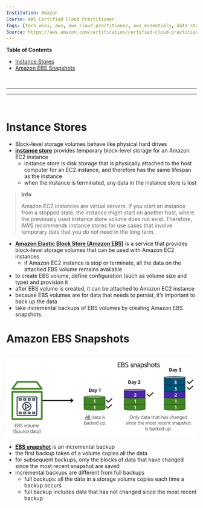 ```yaml
---
Institution: Amazon
Course: AWS Certified Cloud Practitioner
Tags: [tech_wiki, aws, aws_cloud_practitioner, aws_essentials, data_storage, non_relational_database]
Source: https://aws.amazon.com/certification/certified-cloud-practitioner/
---
```


**Table of Contents**
- [Instance Stores](#instance-stores)
- [Amazon EBS Snapshots](#amazon-ebs-snapshots)

<br>

---
---

<br>

# Instance Stores

- Block-level storage volumes behave like physical hard drives
- [**instance store**](https://docs.aws.amazon.com/AWSEC2/latest/UserGuide/InstanceStorage.html) provides temporary block-level storage for an Amazon EC2 instance
	- instance store is disk storage that is physically attached to the host computer for an EC2 instance, and therefore has the same lifespan as the instance
	- when the instance is terminated, any data in the instance store is lost

> **Info**
>
> Amazon EC2 instances are virtual servers. If you start an instance from a stopped state, the instance might start on another host, where the previously used instance store volume does not exist. Therefore, AWS recommends instance stores for use cases that involve temporary data that you do not need in the long term.

- [**Amazon Elastic Block Store (Amazon EBS)**](https://aws.amazon.com/ebs) is a service that provides block-level storage volumes that can be used with Amazon EC2 instances
	- if Amazon EC2 instance is stop or terminate, all the data on the attached EBS volume remains available
- to create EBS volume, define configuration (such as volume size and type) and provision it
- after EBS volume is created, it can be attached to Amazon EC2 instance
- because EBS volumes are for data that needs to persist, it’s important to back up the data
- take incremental backups of EBS volumes by creating Amazon EBS snapshots.

# Amazon EBS Snapshots

<br>

<img src="../assets/pictures/ebs-snapshot.png" width=500>

<br>

- [**EBS snapshot**](https://docs.aws.amazon.com/AWSEC2/latest/UserGuide/EBSSnapshots.html) is an incremental backup
- the first backup taken of a volume copies all the data
- for subsequent backups, only the blocks of data that have changed since the most recent snapshot are saved
- incremental backups are different from full backups
	- full backups: all the data in a storage volume copies each time a backup occurs
	- full backup includes data that has not changed since the most recent backup